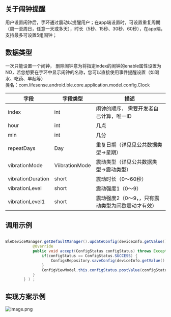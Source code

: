 <a name="WowyP"></a>
## 关于闹钟提醒
用户设置闹钟后，手环通过震动以提醒用户；在app端设置时，可设置重复周期（周一至周日，任意一天或多天），时长（5秒、15秒、30秒、60秒），在app端，支持最多可设置5组闹钟；
<a name="SOwJJ"></a>
## 数据类型


一次只能设置一个闹钟， 删除闹钟意为将指定index的闹钟的enable属性设置为NO，若您想要在手环中显示闹钟的名称，您可以直接使用事件提醒设置（如喝水、吃药、早起等）<br />类名：com.lifesense.android.ble.core.application.model.config.Clock

| 字段 | 字段类型 | 描述 |
| --- | --- | --- |
| index | int | 闹钟的顺序， 需要开发者自己计算，唯一ID |
| hour | int | 几点 |
| min | int | 几分 |
| repeatDays | Day | 重复日期（详见见公共数据类型->星期） |
| vibrationMode | ViibrationMode | 震动类型（详见公共数据类型->震动类型） |
| vibrationDuration | short | 震动时长（0～60秒） |
| vibrationLevel | short | 震动强度1（0～9） |
| vibrationLevel1 | short | 震动强度2（0～9，，只有震动类型为间歇震动才有效） |

<a name="epDA2"></a>
## 调用示例
```java

BleDeviceManager.getDefaultManager().updateConfig(deviceInfo.getValue().getMac(), clock, new Consumer<ConfigStatus>() {
            @Override
            public void accept(ConfigStatus configStatus) throws Exception {
                if(configStatus == ConfigStatus.SUCCESS) {
                    ConfigsRepository.saveConfig(deviceInfo.getValue().getMac(),config);
                }
                ConfigViewModel.this.configStatus.postValue(configStatus);
            }
        } ) ;
```
<a name="0Q71u"></a>
## 实现方案示例
![image.png](https://cdn.nlark.com/yuque/0/2021/png/354855/1616761912136-51ab93f8-ef88-4d9b-88d1-c01b5fb8a035.png#align=left&display=inline&height=302&margin=%5Bobject%20Object%5D&name=image.png&originHeight=302&originWidth=843&size=24737&status=done&style=none&width=843)

